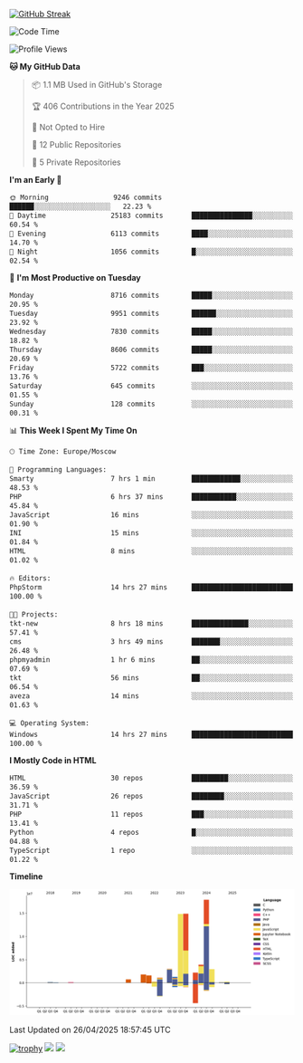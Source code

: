 [![GitHub Streak](https://github-readme-streak-stats.herokuapp.com/?user=yogik10)](https://git.io/streak-stats)
<!--START_SECTION:waka-->
![Code Time](http://img.shields.io/badge/Code%20Time-1%2C295%20hrs%2024%20mins-blue)

![Profile Views](http://img.shields.io/badge/Profile%20Views-0-blue)

**🐱 My GitHub Data** 

> 📦 1.1 MB Used in GitHub's Storage 
 > 
> 🏆 406 Contributions in the Year 2025
 > 
> 🚫 Not Opted to Hire
 > 
> 📜 12 Public Repositories 
 > 
> 🔑 5 Private Repositories 
 > 
**I'm an Early 🐤** 

```text
🌞 Morning                9246 commits        ██████░░░░░░░░░░░░░░░░░░░   22.23 % 
🌆 Daytime                25183 commits       ███████████████░░░░░░░░░░   60.54 % 
🌃 Evening                6113 commits        ████░░░░░░░░░░░░░░░░░░░░░   14.70 % 
🌙 Night                  1056 commits        █░░░░░░░░░░░░░░░░░░░░░░░░   02.54 % 
```
📅 **I'm Most Productive on Tuesday** 

```text
Monday                   8716 commits        █████░░░░░░░░░░░░░░░░░░░░   20.95 % 
Tuesday                  9951 commits        ██████░░░░░░░░░░░░░░░░░░░   23.92 % 
Wednesday                7830 commits        █████░░░░░░░░░░░░░░░░░░░░   18.82 % 
Thursday                 8606 commits        █████░░░░░░░░░░░░░░░░░░░░   20.69 % 
Friday                   5722 commits        ███░░░░░░░░░░░░░░░░░░░░░░   13.76 % 
Saturday                 645 commits         ░░░░░░░░░░░░░░░░░░░░░░░░░   01.55 % 
Sunday                   128 commits         ░░░░░░░░░░░░░░░░░░░░░░░░░   00.31 % 
```


📊 **This Week I Spent My Time On** 

```text
🕑︎ Time Zone: Europe/Moscow

💬 Programming Languages: 
Smarty                   7 hrs 1 min         ████████████░░░░░░░░░░░░░   48.53 % 
PHP                      6 hrs 37 mins       ███████████░░░░░░░░░░░░░░   45.84 % 
JavaScript               16 mins             ░░░░░░░░░░░░░░░░░░░░░░░░░   01.90 % 
INI                      15 mins             ░░░░░░░░░░░░░░░░░░░░░░░░░   01.84 % 
HTML                     8 mins              ░░░░░░░░░░░░░░░░░░░░░░░░░   01.02 % 

🔥 Editors: 
PhpStorm                 14 hrs 27 mins      █████████████████████████   100.00 % 

🐱‍💻 Projects: 
tkt-new                  8 hrs 18 mins       ██████████████░░░░░░░░░░░   57.41 % 
cms                      3 hrs 49 mins       ███████░░░░░░░░░░░░░░░░░░   26.48 % 
phpmyadmin               1 hr 6 mins         ██░░░░░░░░░░░░░░░░░░░░░░░   07.69 % 
tkt                      56 mins             ██░░░░░░░░░░░░░░░░░░░░░░░   06.54 % 
aveza                    14 mins             ░░░░░░░░░░░░░░░░░░░░░░░░░   01.63 % 

💻 Operating System: 
Windows                  14 hrs 27 mins      █████████████████████████   100.00 % 
```

**I Mostly Code in HTML** 

```text
HTML                     30 repos            █████████░░░░░░░░░░░░░░░░   36.59 % 
JavaScript               26 repos            ████████░░░░░░░░░░░░░░░░░   31.71 % 
PHP                      11 repos            ███░░░░░░░░░░░░░░░░░░░░░░   13.41 % 
Python                   4 repos             █░░░░░░░░░░░░░░░░░░░░░░░░   04.88 % 
TypeScript               1 repo              ░░░░░░░░░░░░░░░░░░░░░░░░░   01.22 % 
```



**Timeline**

![Lines of Code chart](https://raw.githubusercontent.com/Yogik10/Yogik10/main/assets/bar_graph.png)


 Last Updated on 26/04/2025 18:57:45 UTC
<!--END_SECTION:waka-->
[![trophy](https://github-profile-trophy.vercel.app/?username=yogik10)](https://github.com/ryo-ma/github-profile-trophy)
![](https://github-profile-summary-cards.vercel.app/api/cards/profile-details?username=yogik10&theme=solarized_dark)
![](https://github-profile-summary-cards.vercel.app/api/cards/most-commit-language?username=yogik10&theme=solarized_dark)


